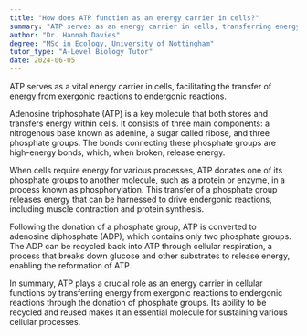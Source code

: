 ```yaml
---
title: "How does ATP function as an energy carrier in cells?"
summary: "ATP serves as an energy carrier in cells, transferring energy from exergonic reactions to power endergonic reactions, facilitating essential biological processes."
author: "Dr. Hannah Davies"
degree: "MSc in Ecology, University of Nottingham"
tutor_type: "A-Level Biology Tutor"
date: 2024-06-05
---
```


ATP serves as a vital energy carrier in cells, facilitating the transfer of energy from exergonic reactions to endergonic reactions.

Adenosine triphosphate (ATP) is a key molecule that both stores and transfers energy within cells. It consists of three main components: a nitrogenous base known as adenine, a sugar called ribose, and three phosphate groups. The bonds connecting these phosphate groups are high-energy bonds, which, when broken, release energy.

When cells require energy for various processes, ATP donates one of its phosphate groups to another molecule, such as a protein or enzyme, in a process known as phosphorylation. This transfer of a phosphate group releases energy that can be harnessed to drive endergonic reactions, including muscle contraction and protein synthesis.

Following the donation of a phosphate group, ATP is converted to adenosine diphosphate (ADP), which contains only two phosphate groups. The ADP can be recycled back into ATP through cellular respiration, a process that breaks down glucose and other substrates to release energy, enabling the reformation of ATP.

In summary, ATP plays a crucial role as an energy carrier in cellular functions by transferring energy from exergonic reactions to endergonic reactions through the donation of phosphate groups. Its ability to be recycled and reused makes it an essential molecule for sustaining various cellular processes.
    